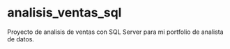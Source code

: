# analisis_ventas_sql
Proyecto de analisis de ventas con SQL Server para mi portfolio de analista de datos.

